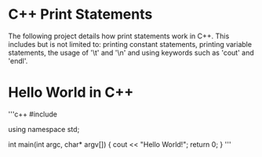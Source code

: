 # C++ Print Statements
The following project details how print statements work in C++. This includes but is not limited to: printing constant statements, printing variable statements, the usage of '\t' and '\n' and using keywords such as 'cout' and 'endl'.

# Hello World in C++

'''c++
#include <iostream>

using namespace std;

int main(int argc, char* argv[])
{
    cout << "Hello World!";
    return 0;
}
'''
